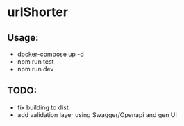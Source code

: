 # urlShorter

## Usage:
- docker-compose up -d
- npm run test
- npm run dev

## TODO:
- fix building to dist
- add validation layer using Swagger/Openapi and gen UI
